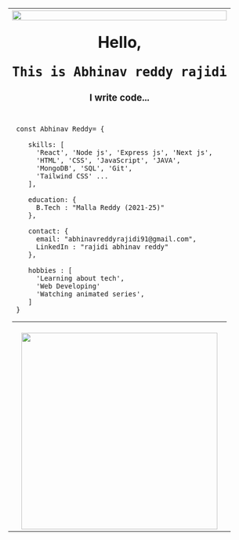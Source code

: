 <table>
  <tr>
    <th colspan="2">
    <img width="100%" align="right" src="https://raw.githubusercontent.com/Sutil/Sutil/2b2fad3bf54522bb30c8c170591fc68ff51b69e6/github-contribution-grid-snake2.svg">
    <h1 align="center">Hello, <pre>This is Abhinav reddy rajidi</pre></h1>
    <h3 align="center">I write code...</h3>
  </th>
  </tr>
  <tr>
    <td colspan="2">
      

     
  </td>
  </tr>
  <tr>
    <td width="">

     const Abhinav Reddy= {
      
        skills: [
          'React', 'Node js', 'Express js', 'Next js', 
          'HTML', 'CSS', 'JavaScript', 'JAVA',
          'MongoDB', 'SQL', 'Git', 
          'Tailwind CSS' ...
        ],
        
        education: {
          B.Tech : "Malla Reddy (2021-25)"
        },
        
        contact: {
          email: "abhinavreddyrajidi91@gmail.com",
          LinkedIn : "rajidi abhinav reddy"
        },
        
        hobbies : [
          'Learning about tech', 
          'Web Developing' 
          'Watching animated series', 
        ]
     }

---
 
  <tr>
    <td align="center">
        <img src="https://tenor.com/search/bradpitt-fightclub-gifs" width="400px">
      <br>
<!--       Hello Buddy! checkout my repos below. -->
  </tr>
</table>

